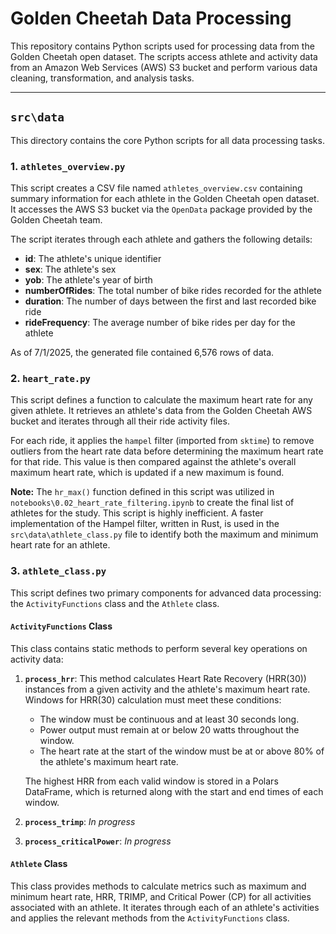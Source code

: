# Golden Cheetah Data Processing

This repository contains Python scripts used for processing data from the Golden Cheetah open dataset. The scripts access athlete and activity data from an Amazon Web Services (AWS) S3 bucket and perform various data cleaning, transformation, and analysis tasks.

---

## `src\data`

This directory contains the core Python scripts for all data processing tasks.

### 1. `athletes_overview.py`

This script creates a CSV file named `athletes_overview.csv` containing summary information for each athlete in the Golden Cheetah open dataset. It accesses the AWS S3 bucket via the `OpenData` package provided by the Golden Cheetah team.

The script iterates through each athlete and gathers the following details:

* **id**: The athlete's unique identifier
* **sex**: The athlete's sex
* **yob**: The athlete's year of birth
* **numberOfRides**: The total number of bike rides recorded for the athlete
* **duration**: The number of days between the first and last recorded bike ride
* **rideFrequency**: The average number of bike rides per day for the athlete

As of 7/1/2025, the generated file contained 6,576 rows of data.

### 2. `heart_rate.py`

This script defines a function to calculate the maximum heart rate for any given athlete. It retrieves an athlete's data from the Golden Cheetah AWS bucket and iterates through all their ride activity files.

For each ride, it applies the `hampel` filter (imported from `sktime`) to remove outliers from the heart rate data before determining the maximum heart rate for that ride. This value is then compared against the athlete's overall maximum heart rate, which is updated if a new maximum is found.

**Note:** The `hr_max()` function defined in this script was utilized in `notebooks\0.02_heart_rate_filtering.ipynb` to create the final list of athletes for the study. This script is highly inefficient. A faster implementation of the Hampel filter, written in Rust, is used in the `src\data\athlete_class.py` file to identify both the maximum and minimum heart rate for an athlete.

### 3. `athlete_class.py`

This script defines two primary components for advanced data processing: the `ActivityFunctions` class and the `Athlete` class.

#### `ActivityFunctions` Class

This class contains static methods to perform several key operations on activity data:

1.  **`process_hrr`**: This method calculates Heart Rate Recovery (HRR(30)) instances from a given activity and the athlete's maximum heart rate. Windows for HRR(30) calculation must meet these conditions:
    * The window must be continuous and at least 30 seconds long.
    * Power output must remain at or below 20 watts throughout the window.
    * The heart rate at the start of the window must be at or above 80% of the athlete's maximum heart rate.

    The highest HRR from each valid window is stored in a Polars DataFrame, which is returned along with the start and end times of each window.

2.  **`process_trimp`**: *In progress*

3.  **`process_criticalPower`**: *In progress*

#### `Athlete` Class

This class provides methods to calculate metrics such as maximum and minimum heart rate, HRR, TRIMP, and Critical Power (CP) for all activities associated with an athlete. It iterates through each of an athlete's activities and applies the relevant methods from the `ActivityFunctions` class.